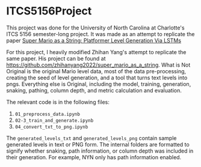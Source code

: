 # ITCS5156Project

This project was done for the University of North Carolina at Charlotte's ITCS 5156 semester-long project. It was made as an attempt to replicate the paper [Super Mario as a String: Platformer Level Generation Via LSTMs](https://doi.org/10.48550/arXiv.1603.00930)

For this project, I heavily modified Zhihan Yang's attempt to replicate the same paper. His project can be found at https://github.com/zhihanyang2022/super_mario_as_a_string. 
What is Not Original is the original Mario level data, most of the data pre-processing, creating the seed of level generation, and a tool that turns text levels into pngs. 
Everything else is Original, including the model, training, generation, snaking, pathing, column depth, and metric calculation and evaluation.

The relevant code is in the following files:

1. `01_preprocess_data.ipynb`
2. `02-3_train_and_generate.ipynb`
3. `04_convert_txt_to_png.ipynb`

The `generated_levels_txt` and `generated_levels_png` contain sample generated levels in text or PNG form.
The internal folders are formatted to signify whether snaking, path information, or column depth was included in their generation.
For example, NYN only has path information enabled.
